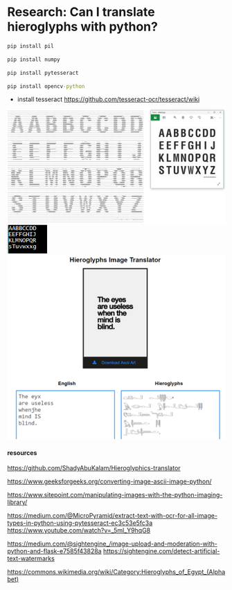 # Research: Can I translate hieroglyphs with python?


```cmd
pip install pil
 ```

```cmd
pip install numpy
 ```

```cmd
pip install pytesseract
 ```
```cmd
pip install opencv-python
 ```

- install tesseract https://github.com/tesseract-ocr/tesseract/wiki <br>


<img src="img/convert-to-ascii.PNG" alt="convert to ascii art"><br>
<img src="img/imgToTxt.PNG" alt="image converted to text"><br>
<img src="img/imgToTxt2.PNG" alt="image converted to text"><br>



#### resources

https://github.com/ShadyAbuKalam/Hieroglyphics-translator


https://www.geeksforgeeks.org/converting-image-ascii-image-python/


https://www.sitepoint.com/manipulating-images-with-the-python-imaging-library/


https://medium.com/@MicroPyramid/extract-text-with-ocr-for-all-image-types-in-python-using-pytesseract-ec3c53e5fc3a
https://www.youtube.com/watch?v=_5ml_Y9hqG8


https://medium.com/@sightengine_/image-upload-and-moderation-with-python-and-flask-e7585f43828a
https://sightengine.com/detect-artificial-text-watermarks

https://commons.wikimedia.org/wiki/Category:Hieroglyphs_of_Egypt_(Alphabet)